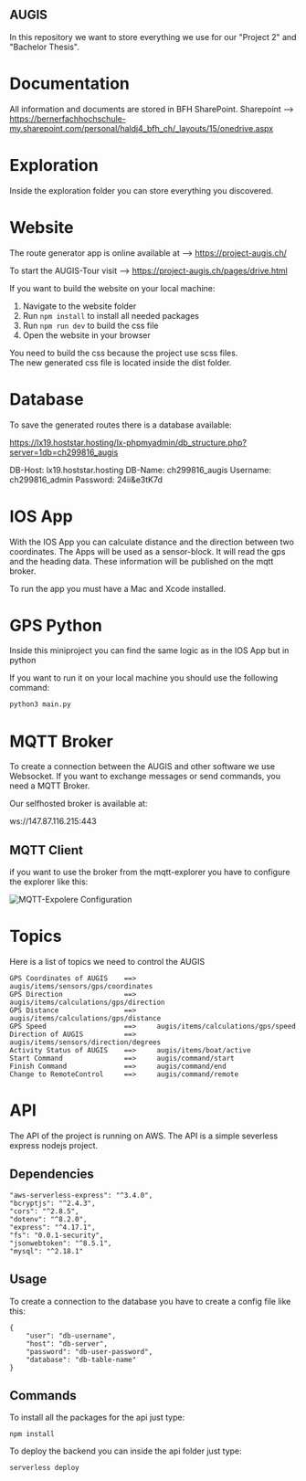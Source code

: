 ## AUGIS

In this repository we want to store everything we use for our "Project 2" and "Bachelor Thesis".

# Documentation

All information and documents are stored in BFH SharePoint.
Sharepoint --> https://bernerfachhochschule-my.sharepoint.com/personal/haldj4_bfh_ch/_layouts/15/onedrive.aspx

# Exploration

Inside the exploration folder you can store everything you discovered.

# Website 

The route generator app is online available at --> https://project-augis.ch/

To start the AUGIS-Tour visit --> https://project-augis.ch/pages/drive.html

If you want to build the website on your local machine:

1. Navigate to the website folder
2. Run ```npm install``` to install all needed packages
3. Run ```npm run dev``` to build the css file
4. Open the website in your browser

You need to build the css because the project use scss files.  
The new generated css file is located inside the dist folder.

# Database

To save the generated routes there is a database available:

https://lx19.hoststar.hosting/lx-phpmyadmin/db_structure.php?server=1db=ch299816_augis

DB-Host: lx19.hoststar.hosting
DB-Name: ch299816_augis
Username: ch299816_admin
Password: 24ii&e3tK7d


# IOS App

With the IOS App you can calculate distance and the direction between two coordinates.
The Apps will be used as a sensor-block. It will read the gps and the heading data.
These information will be published on the mqtt broker.

To run the app you must have a Mac and Xcode installed.

# GPS Python

Inside this miniproject you can find the same logic as in the IOS App but in python

If you want to run it on your local machine you should use the following command:

```bash
python3 main.py
```

# MQTT Broker

To create a connection between the AUGIS and other software we use Websocket. 
If you want to exchange messages or send commands, you need a MQTT Broker.

Our selfhosted broker is available at:

ws://147.87.116.215:443

## MQTT Client
if you want to use the broker from the mqtt-explorer you have to configure the explorer like this:

![MQTT-Expolere Configuration](images/mqtt-explorer-config.png?raw=true "Configuration")

# Topics

Here is a list of topics we need to control the AUGIS

```
GPS Coordinates of AUGIS    ==>     augis/items/sensors/gps/coordinates
GPS Direction               ==>     augis/items/calculations/gps/direction
GPS Distance                ==>     augis/items/calculations/gps/distance
GPS Speed                   ==>     augis/items/calculations/gps/speed
Direction of AUGIS          ==>     augis/items/sensors/direction/degrees
Activity Status of AUGIS    ==>     augis/items/boat/active
Start Command               ==>     augis/command/start
Finish Command              ==>     augis/command/end
Change to RemoteControl     ==>     augis/command/remote
```

# API
The API of the project is running on AWS.
The API is a simple severless express nodejs project.

## Dependencies
    "aws-serverless-express": "^3.4.0",
    "bcryptjs": "^2.4.3",
    "cors": "^2.8.5",
    "dotenv": "^8.2.0",
    "express": "^4.17.1",
    "fs": "0.0.1-security",
    "jsonwebtoken": "^8.5.1",
    "mysql": "^2.18.1"

## Usage
To create a connection to the database you have to create a config file like this:
```
{
    "user": "db-username",
    "host": "db-server",
    "password": "db-user-password",
    "database": "db-table-name"
}
```
## Commands
To install all the packages for the api just type:
```
npm install 
```

To deploy the backend you can inside the api folder just type:
```
serverless deploy
```
